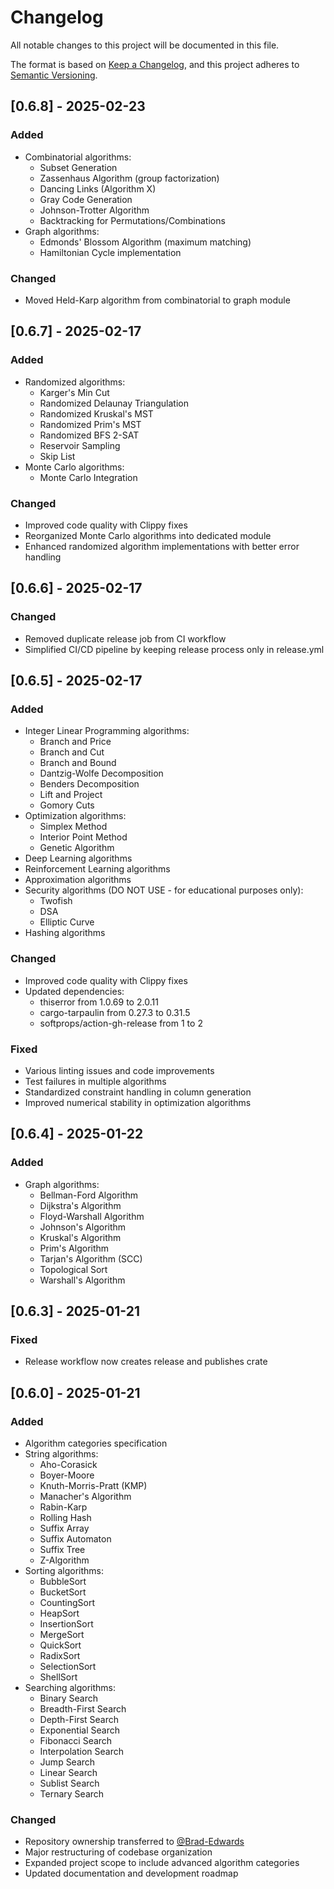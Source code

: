 # Changelog

All notable changes to this project will be documented in this file.

The format is based on [Keep a Changelog](https://keepachangelog.com/en/1.0.0/),
and this project adheres to [Semantic Versioning](https://semver.org/spec/v2.0.0.html).

## [0.6.8] - 2025-02-23

### Added

- Combinatorial algorithms:
  - Subset Generation
  - Zassenhaus Algorithm (group factorization)
  - Dancing Links (Algorithm X)
  - Gray Code Generation
  - Johnson-Trotter Algorithm
  - Backtracking for Permutations/Combinations
- Graph algorithms:
  - Edmonds' Blossom Algorithm (maximum matching)
  - Hamiltonian Cycle implementation

### Changed

- Moved Held-Karp algorithm from combinatorial to graph module

## [0.6.7] - 2025-02-17

### Added

- Randomized algorithms:
  - Karger's Min Cut
  - Randomized Delaunay Triangulation
  - Randomized Kruskal's MST
  - Randomized Prim's MST
  - Randomized BFS 2-SAT
  - Reservoir Sampling
  - Skip List
- Monte Carlo algorithms:
  - Monte Carlo Integration

### Changed

- Improved code quality with Clippy fixes
- Reorganized Monte Carlo algorithms into dedicated module
- Enhanced randomized algorithm implementations with better error handling

## [0.6.6] - 2025-02-17

### Changed

- Removed duplicate release job from CI workflow
- Simplified CI/CD pipeline by keeping release process only in release.yml

## [0.6.5] - 2025-02-17

### Added

- Integer Linear Programming algorithms:
  - Branch and Price
  - Branch and Cut
  - Branch and Bound
  - Dantzig-Wolfe Decomposition
  - Benders Decomposition
  - Lift and Project
  - Gomory Cuts
- Optimization algorithms:
  - Simplex Method
  - Interior Point Method
  - Genetic Algorithm
- Deep Learning algorithms
- Reinforcement Learning algorithms
- Approximation algorithms
- Security algorithms (DO NOT USE - for educational purposes only):
  - Twofish
  - DSA
  - Elliptic Curve
- Hashing algorithms

### Changed

- Improved code quality with Clippy fixes
- Updated dependencies:
  - thiserror from 1.0.69 to 2.0.11
  - cargo-tarpaulin from 0.27.3 to 0.31.5
  - softprops/action-gh-release from 1 to 2

### Fixed

- Various linting issues and code improvements
- Test failures in multiple algorithms
- Standardized constraint handling in column generation
- Improved numerical stability in optimization algorithms

## [0.6.4] - 2025-01-22

### Added

- Graph algorithms:
  - Bellman-Ford Algorithm
  - Dijkstra's Algorithm
  - Floyd-Warshall Algorithm
  - Johnson's Algorithm
  - Kruskal's Algorithm
  - Prim's Algorithm
  - Tarjan's Algorithm (SCC)
  - Topological Sort
  - Warshall's Algorithm

## [0.6.3] - 2025-01-21

### Fixed

- Release workflow now creates release and publishes crate

## [0.6.0] - 2025-01-21

### Added

- Algorithm categories specification
- String algorithms:
  - Aho-Corasick
  - Boyer-Moore
  - Knuth-Morris-Pratt (KMP)
  - Manacher's Algorithm
  - Rabin-Karp
  - Rolling Hash
  - Suffix Array
  - Suffix Automaton
  - Suffix Tree
  - Z-Algorithm
- Sorting algorithms:
  - BubbleSort
  - BucketSort
  - CountingSort
  - HeapSort
  - InsertionSort
  - MergeSort
  - QuickSort
  - RadixSort
  - SelectionSort
  - ShellSort
- Searching algorithms:
  - Binary Search
  - Breadth-First Search
  - Depth-First Search
  - Exponential Search
  - Fibonacci Search
  - Interpolation Search
  - Jump Search
  - Linear Search
  - Sublist Search
  - Ternary Search

### Changed

- Repository ownership transferred to [@Brad-Edwards](https://github.com/Brad-Edwards)
- Major restructuring of codebase organization
- Expanded project scope to include advanced algorithm categories
- Updated documentation and development roadmap
